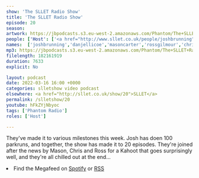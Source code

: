 ```yaml
---
show: 'The SLLET Radio Show'
title: 'The SLLET Radio Show'
episode: 20
season: 
artwork: https://jbpodcasts.s3.eu-west-2.amazonaws.com/Phantom/The+SLLET+Radio+Show/2021-09-27+-+SLLET+radio+square.png
people: ['Host': ['<a href="http://www.sllet.co.uk/people/joshbrunning">Josh Brunning</a>','<a href="http://www.sllet.co.uk/people/danjellicoe">Dan Jellicoe</a>'], 'Guests':['<a href="http://www.sllet.co.uk/people/masoncarter">Mason Carter</a>','<a href="http://www.sllet.co.uk/people/rossgilmour">Ross Glomour</a>','<a href="http://www.sllet.co.uk/people/chrisrice">Chris Rice</a>']]
names:  ['joshbrunning','danjellicoe','masoncarter','rossgilmour','chrisrice']
mp3: https://jbpodcasts.s3.eu-west-2.amazonaws.com/Phantom/The+SLLET+Radio+Show/2022-03-16+-+20.mp3
filelength: 182161919
duration: 7633
explicit: No

layout: podcast
date: 2022-03-16 16:00 +0000
categories: slletshow video podcast
elsewhere: <a href="http://sllet.co.uk/show/20">SLLET</a>
permalink: /slletshow/20
youtube: hFkZYjNbyoc
tags: ['Phantom Radio']
roles: ['Host']

---
```


They've made it to various milestones this week. Josh has doen 100 parkruns, and together, the show has made it to 20 episodes. They're joined after the news by Mason, Chris and Ross for a Kahoot that goes surprisingly well, and they're all chilled out at the end...

<li>Find the Megafeed on <a href="https://open.spotify.com/show/1WGc6YCF3UfAL7E62gHLAS?si=eff5901deb8d498e">Spotify</a> or <a href="https://anchor.fm/s/849e58ac/podcast/rss">RSS</a></li>

